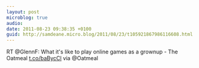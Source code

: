 ```yaml
---
layout: post
microblog: true
audio: 
date: 2011-08-23 09:38:35 +0100
guid: http://samdeane.micro.blog/2011/08/23/t105921867986116608.html
---
```

RT @GlennF: What it's like to play online games as a grownup - The Oatmeal [t.co/baBycCl](http://t.co/baBycCl) via @Oatmeal
